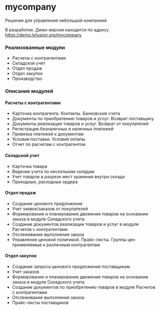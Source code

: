 # mycompany
Решение для управления небольшой компанией

В разработке. Демо-версия находится по адресу https://demo.lsfusion.org/mycompany

### Реализованные модули

* Расчеты с контрагентами
* Складской учет
* Отдел продаж
* Отдел закупок
* Производство

### Описание модулей

#### Расчеты с контрагентами

* Карточка контрагента. Контакты. Банковские счета
* Документы по приобретению товаров и услуг. Возврат поставщику
* Документы реализации товаров и услуг. Возврат от покупателей
* Регистрация безналичных и наличных платежей
* Привязка платежей к документам
* Условия поставки. Условия оплаты
* Отчет по расчетам с контрагентом

#### Складской учет

* Карточка товара
* Ведение учета по нескольким складам
* Учет товаров в разрезе мест хранения внутри склада
* Приходные, расходные ордера

#### Отдел продаж

* Создание ценового предложения
* Учет заявок/заказов от покупателей
* Формирование и планирование движения товаров на основании заказа в модуле Складского учета
* Создание документов реализации товаров и услуг в модуле Расчетов с контрагентами
* Отслеживание выполнения заказа
* Управление ценовой политикой. Прайс-листы. Группы цен применяемые к различным контрагентам

#### Отдел закупок

* Создание запроса ценового предложения поставщикам
* Учет заказов
* Формирование и планирование движения товаров на основании заказа в модуле Складского учета
* Создание документов по приобретению товаров в модуле Расчетов с контрагентами
* Отслеживание выполнения заказа
* Прайс-листы поставщиков